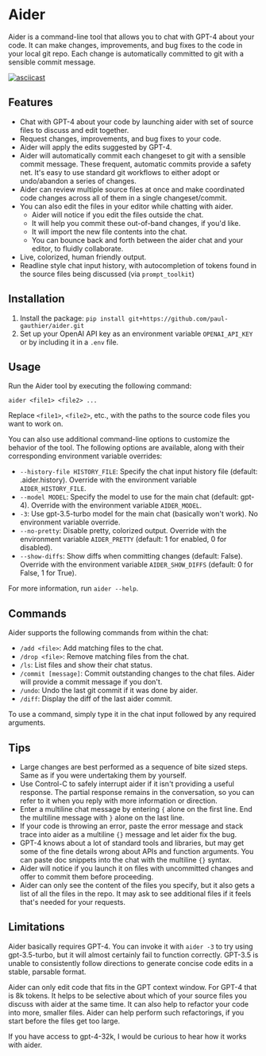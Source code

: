 # Aider

Aider is a command-line tool that allows you to chat with GPT-4 about your code.
It can make changes, improvements, and bug fixes to the code in your local git repo.
Each change is automatically committed to git with a sensible commit message.

[![asciicast](https://asciinema.org/a/eDDqO3PlqH4lUBBXnLlMG7l2x.svg)](https://asciinema.org/a/eDDqO3PlqH4lUBBXnLlMG7l2x)

## Features

* Chat with GPT-4 about your code by launching aider with set of source files to discuss and edit together.
* Request changes, improvements, and bug fixes to your code.
* Aider will apply the edits suggested by GPT-4.
* Aider will automatically commit each changeset to git with a sensible commit message. These frequent, automatic commits provide a safety net. It's easy to use standard git workflows to either adopt or undo/abandon a series of changes.
* Aider can review multiple source files at once and make coordinated code changes across all of them in a single changeset/commit.
* You can also edit the files in your editor while chatting with aider.
  * Aider will notice if you edit the files outside the chat.
  * It will help you commit these out-of-band changes, if you'd like.
  * It will import the new file contents into the chat.
  * You can bounce back and forth between the aider chat and your editor, to fluidly collaborate.
* Live, colorized, human friendly output.
* Readline style chat input history, with autocompletion of tokens found in the source files being discussed (via `prompt_toolkit`)

## Installation

1. Install the package: `pip install git+https://github.com/paul-gauthier/aider.git`
2. Set up your OpenAI API key as an environment variable `OPENAI_API_KEY` or by including it in a `.env` file.

## Usage

Run the Aider tool by executing the following command:

```
aider <file1> <file2> ...
```

Replace `<file1>`, `<file2>`, etc., with the paths to the source code files you want to work on.

You can also use additional command-line options to customize the behavior of the tool. The following options are available, along with their corresponding environment variable overrides:

- `--history-file HISTORY_FILE`: Specify the chat input history file (default: .aider.history). Override with the environment variable `AIDER_HISTORY_FILE`.
- `--model MODEL`: Specify the model to use for the main chat (default: gpt-4). Override with the environment variable `AIDER_MODEL`.
- `-3`: Use gpt-3.5-turbo model for the main chat (basically won't work). No environment variable override.
- `--no-pretty`: Disable pretty, colorized output. Override with the environment variable `AIDER_PRETTY` (default: 1 for enabled, 0 for disabled).
- `--show-diffs`: Show diffs when committing changes (default: False). Override with the environment variable `AIDER_SHOW_DIFFS` (default: 0 for False, 1 for True).

For more information, run `aider --help`.

## Commands

Aider supports the following commands from within the chat:

* `/add <file>`: Add matching files to the chat.
* `/drop <file>`: Remove matching files from the chat.
* `/ls`: List files and show their chat status.
* `/commit [message]`: Commit outstanding changes to the chat files. Aider will provide a commit message if you don't.
* `/undo`: Undo the last git commit if it was done by aider.
* `/diff`: Display the diff of the last aider commit.

To use a command, simply type it in the chat input followed by any required arguments.

## Tips

* Large changes are best performed as a sequence of bite sized steps. Same as if you were undertaking them by yourself.
* Use Control-C to safely interrupt aider if it isn't providing a useful response. The partial response remains in the conversation, so you can refer to it when you reply with more information or direction.
* Enter a multiline chat message by entering `{` alone on the first line. End the multiline message with `}` alone on the last line.
* If your code is throwing an error, paste the error message and stack trace into aider as a multiline `{}` message and let aider fix the bug.
* GPT-4 knows about a lot of standard tools and libraries, but may get some of the fine details wrong about APIs and function arguments. You can paste doc snippets into the chat with the  multiline `{}` syntax.
* Aider will notice if you launch it on files with uncommitted changes and offer to commit them before proceeding.
* Aider can only see the content of the files you specify, but it also gets a list of all the files in the repo. It may ask to see additional files if it feels that's needed for your requests.

## Limitations

Aider basically requires GPT-4.
You can invoke it with `aider -3` to try using gpt-3.5-turbo, but it will almost certainly fail to function correctly.
GPT-3.5 is unable to consistently follow directions to generate concise code edits in a stable, parsable format.

Aider can only edit code that fits in the GPT context window.
For GPT-4 that is 8k tokens.
It helps to be selective about which of your source files you discuss with aider at the same time.
It can also help to refactor your code into more, smaller files.
Aider can help perform such refactorings, if you start before the files get too large.

If you have access to gpt-4-32k, I would be curious to hear how it works with aider.
